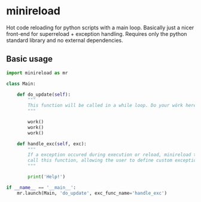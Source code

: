 # minireload

Hot code reloading for python scripts with a main loop.
Basically just a nicer front-end for superreload + exception handling.
Requires only the python standard library and no external dependencies. 

## Basic usage

```python
import minireload as mr

class Main:

    def do_update(self):
        """
        This function will be called in a while loop. Do your wörk here!
        """

        work()
        work()
        work()

    def handle_exc(self, exc):
        """
        If a exception occured during execution or reload, minireload tries to
        call this function, allowing the user to define custom exception handling.
        """

        print('Help!')

if __name__ == '__main__':
    mr.launch(Main, 'do_update', exc_func_name='handle_exc')
```
